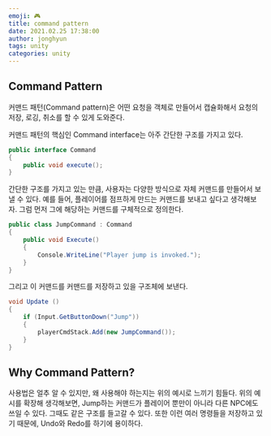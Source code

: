 ```yaml
---
emoji: 🎮
title: command pattern
date: 2021.02.25 17:38:00
author: jonghyun
tags: unity
categories: unity
---
```


## Command Pattern

커맨드 패턴(Command pattern)은 어떤 요청을 객체로 만들어서 캡슐화해서 요청의 저장, 로깅, 취소를 할 수 있게 도와준다.

커맨드 패턴의 핵심인 Command interface는 아주 간단한 구조를 가지고 있다.

```c#
public interface Command
{
	public void execute();
}
```

간단한 구조를 가지고 있는 만큼, 사용자는 다양한 방식으로 자체 커맨드를 만들어서 보낼 수 있다. 예를 들어, 플레이어를 점프하게 만드는 커맨드를 보내고 싶다고 생각해보자. 그럼 먼저 그에 해당하는 커맨드를 구체적으로 정의한다.

```c#
public class JumpCommand : Command
{
	public void Execute()
    {
    	Console.WriteLine("Player jump is invoked.");
    }
}
```

그리고 이 커맨드를 커맨드를 저장하고 있을 구조체에 보낸다.

```c#
void Update ()
{
	if (Input.GetButtonDown("Jump"))
    {
    	playerCmdStack.Add(new JumpCommand());
    }
}
```

## Why Command Pattern?

사용법은 얼추 알 수 있지만, 왜 사용해야 하는지는 위의 예시로 느끼기 힘들다. 위의 예시를 확장해 생각해보면, Jump하는 커맨드가 플레이어 뿐만이 아니라 다른 NPC에도 쓰일 수 있다. 그때도 같은 구조를 들고갈 수 있다. 또한 이런 여러 명령들을 저장하고 있기 때문에, Undo와 Redo를 하기에 용이하다.

